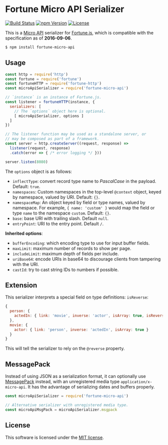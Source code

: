 # Fortune Micro API Serializer

[![Build Status](https://img.shields.io/travis/fortunejs/fortune-micro-api/master.svg?style=flat-square)](https://travis-ci.org/fortunejs/fortune-micro-api)
[![npm Version](https://img.shields.io/npm/v/fortune-micro-api.svg?style=flat-square)](https://www.npmjs.com/package/fortune-micro-api)
[![License](https://img.shields.io/npm/l/fortune-micro-api.svg?style=flat-square)](https://raw.githubusercontent.com/fortunejs/fortune-micro-api/master/LICENSE)

This is a [Micro API](http://micro-api.org) serializer for [Fortune.js](http://fortunejs.com), which is compatible with the specification as of **2016-09-06**.

```sh
$ npm install fortune-micro-api
```


## Usage

```js
const http = require('http')
const fortune = require('fortune')
const fortuneHTTP = require('fortune-http')
const microApiSerializer = require('fortune-micro-api')

// `instance` is an instance of Fortune.js.
const listener = fortuneHTTP(instance, {
  serializers: [
    // The `options` object here is optional.
    [ microApiSerializer, options ]
  ]
})

// The listener function may be used as a standalone server, or
// may be composed as part of a framework.
const server = http.createServer((request, response) =>
  listener(request, response)
  .catch(error => { /* error logging */ }))

server.listen(8080)
```


The `options` object is as follows:

- `inflectType`: convert record type name to *PascalCase* in the payload. Default: `true`.
- `namespaces`: Custom namespaces in the top-level `@context` object, keyed by namespace, valued by URI. Default: `{}`.
- `namespaceMap`: An object keyed by field or type names, valued by namespace. For example, `{ name: 'custom' }` would map the field or type `name` to the namespace `custom`. Default: `{}`.
- `base`: base URI with trailing slash. Default `null`.
- `entryPoint`: URI to the entry point. Default `/`.

**Inherited options**:

- `bufferEncoding`: which encoding type to use for input buffer fields.
- `maxLimit`: maximum number of records to show per page.
- `includeLimit`: maximum depth of fields per include.
- `uriBase64`: encode URIs in base64 to discourage clients from tampering with the URI.
- `castId`: try to cast string IDs to numbers if possible.


## Extension

This serializer interprets a special field on type definitions: `isReverse`:

```js
{
  person: {
    actedIn: { link: 'movie', inverse: 'actor', isArray: true, isReverse: true }
  },
  movie: {
    actor: { link: 'person', inverse: 'actedIn', isArray: true }
  }
}
```

This will tell the serializer to rely on the `@reverse` property.


## MessagePack

Instead of using JSON as a serialization format, it can optionally use [MessagePack](http://msgpack.org) instead, with an unregistered media type `application/x-micro-api`. It has the advantage of serializing dates and buffers properly.

```js
const microApiSerializer = require('fortune-micro-api')

// Alternative serializer with unregistered media type.
const microApiMsgPack = microApiSerializer.msgpack
```


## License

This software is licensed under the [MIT license](https://raw.githubusercontent.com/fortunejs/fortune-micro-api/master/LICENSE).

